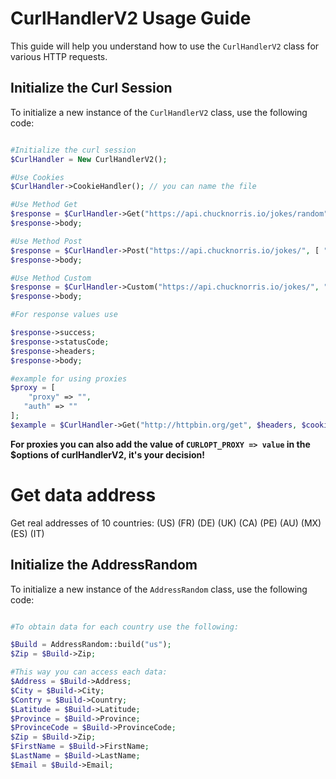 
# CurlHandlerV2 Usage Guide

This guide will help you understand how to use the `CurlHandlerV2` class for various HTTP requests.

## Initialize the Curl Session

To initialize a new instance of the `CurlHandlerV2` class, use the following code:

```php

#Initialize the curl session
$CurlHandler = New CurlHandlerV2();

#Use Cookies 
$CurlHandler->CookieHandler(); // you can name the file

#Use Method Get 
$response = $CurlHandler->Get("https://api.chucknorris.io/jokes/random"); #add $headers if necessary 
$response->body;

#Use Method Post 
$response = $CurlHandler->Post("https://api.chucknorris.io/jokes/", [ "header: value" ], "query=cat"); 
$response->body;

#Use Method Custom 
$response = $CurlHandler->Custom("https://api.chucknorris.io/jokes/", "GET");
$response->body;

#For response values ​​use

$response->success; 
$response->statusCode; 
$response->headers; 
$response->body;

#example for using proxies
$proxy = [
    "proxy" => "",
   "auth" => ""
];
$example = $CurlHandler->Get("http://httpbin.org/get", $headers, $cookie, $server);

```
**For proxies you can also add the value of `CURLOPT_PROXY => value` in the $options of curlHandlerV2, it's your decision!**

# Get data address

Get real addresses of 10 countries: (US) (FR) (DE) (UK) (CA) (PE) (AU) (MX) (ES) (IT)

## Initialize the AddressRandom

To initialize a new instance of the `AddressRandom` class, use the following code:

```php

#To obtain data for each country use the following:

$Build = AddressRandom::build("us");
$Zip = $Build->Zip;

#This way you can access each data: 
$Address = $Build->Address;
$City = $Build->City;
$Contry = $Build->Country;
$Latitude = $Build->Latitude;
$Province = $Build->Province;
$ProvinceCode = $Build->ProvinceCode;
$Zip = $Build->Zip;
$FirstName = $Build->FirstName; 
$LastName = $Build->LastName;
$Email = $Build->Email;
```
